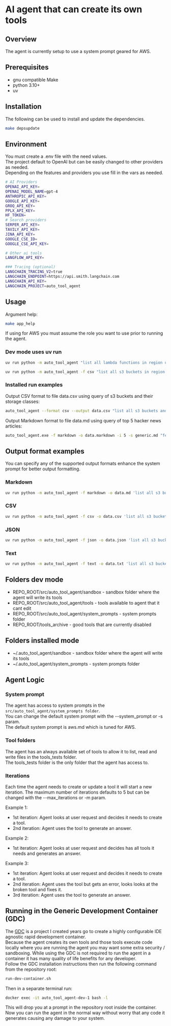 # AI agent that can create its own tools

## Overview
The agent is currently setup to use a system prompt geared for AWS.

## Prerequisites
* gnu compatible Make
* python 3.10+
* uv

## Installation
The following can be used to install and update the dependencies.
```bash
make depsupdate
````

## Environment
You must create a .env file with the need values.  
The project default to OpenAI but can be easily changed to other providers as needed.  
Depending on the features and providers you use fill in the vars as needed.
```bash
# AI Providers
OPENAI_API_KEY=
OPENAI_MODEL_NAME=gpt-4
ANTHROPIC_API_KEY=
GOOGLE_API_KEY=
GROQ_API_KEY=
PPLX_API_KEY=
HF_TOKEN=
# Search providers
SERPER_API_KEY=
TAVILY_API_KEY=
JINA_API_KEY=
GOOGLE_CSE_ID=
GOOGLE_CSE_API_KEY=

# Other ai tools
LANGFLOW_API_KEY=

### Tracing (optional)
LANGCHAIN_TRACING_V2=true
LANGCHAIN_ENDPOINT=https://api.smith.langchain.com
LANGCHAIN_API_KEY=
LANGCHAIN_PROJECT=auto_tool_agent
```

## Usage
Argument help:
```bash
make app_help
```
If using for AWS you must assume the role you want to use prior to running the agent.

### Dev mode uses uv run
```bash
uv run python -m auto_tool_agent "list all lambda functions in region us-east-1"
```

```bash
uv run python -m auto_tool_agent -f csv "list all s3 buckets in region us-east-1"
```

### Installed run examples

Output CSV format to file data.csv using query of s3 buckets and their storage classes:
```bash
auto_tool_agent --format csv --output data.csv "list all s3 buckets and their storage class"
```

Output Markdown format to file data.md using query of top 5 hacker news articles:
```bash
auto_tool_agent.exe -f markdown -o data.markdown -i 5 -s generic.md "fetch me the top 5 articles from hacker news"
```

## Output format examples
You can specify any of the supported output formats enhance the system prompt for better output formatting.  
### Markdown
```bash
uv run python -m auto_tool_agent -f markdown -o data.md 'list all s3 buckets in region us-east-1. Use a Markdown table with columns bucket_name, region'
```

### CSV
```bash
uv run python -m auto_tool_agent -f csv -o data.csv 'list all s3 buckets in region us-east-1. Use CSV with fields bucket_name, region'
```

### JSON
```bash
uv run python -m auto_tool_agent -f json -o data.json 'list all s3 buckets in region us-east-1. Use the following json schema [{"bucket_name": "string", "region": "string"}]' make run
```

### Text
```bash
uv run python -m auto_tool_agent -f text -o data.txt 'list all s3 buckets in region us-east-1.'
```
## Folders dev mode
* REPO_ROOT/src/auto_tool_agent/sandbox - sandbox folder where the agent will write its tools
* REPO_ROOT/src/auto_tool_agent/tools - tools available to agent that it cant edit
* REPO_ROOT/src/auto_tool_agent/system_prompts - system prompts folder
* REPO_ROOT/tools_archive - good tools that are currently disabled

## Folders installed mode
* ~/.auto_tool_agent/sandbox - sandbox folder where the agent will write its tools
* ~/.auto_tool_agent/system_prompts - system prompts folder


## Agent Logic

### System prompt
The agent has access to system prompts in the `src/auto_tool_agent/system_prompts folder`.  
You can change the default system prompt with the --system_prompt or -s param.  
The default system prompt is aws.md which is tuned for AWS.

### Tool folders
The agent has an always available set of tools to allow it to list, read and write files in the tools_tests folder.  
The tools_tests folder is the only folder that the agent has access to.

### Iterations
Each time the agent needs to create or update a tool it will start a new iteration.
The maximum number of iterations defaults to 5 but can be changed with the --max_iterations or -m param.

Example 1:  
* 1st iteration: Agent looks at user request and decides it needs to create a tool.
* 2nd iteration: Agent uses the tool to generate an answer.

Example 2:
* 1st iteration: Agent looks at user request and decides has all tools it needs and generates an answer.

Example 3:
* 1st iteration: Agent looks at user request and decides it needs to create a tool.
* 2nd iteration: Agent uses the tool but gets an error, looks looks at the broken tool and fixes it.
* 3rd iteration: Agent uses the tool to generate an answer.


## Running in the Generic Development Container (GDC)
The [GDC](https://github.com/devxpod/GDC/) is a project I created years go to create a highly configurable IDE agnostic rapid development container.  
Because the agent creates its own tools and those tools execute code locally where you are running the agent you may want some extra security / sandboxing.
While using the GDC is not required to run the agent in a container it has many quality of life benefits for any developer.  
Follow the GDC installation instructions then run the following command from the repository root:
```bash
run-dev-container.sh
```
Then in a separate terminal run:
```bash
docker exec -it auto_tool_agent-dev-1 bash -l
```
This will drop you at a prompt in the repository root inside the container.  
Now you can run the agent in the normal way without worry that any code it generates causing any damage to your system.
